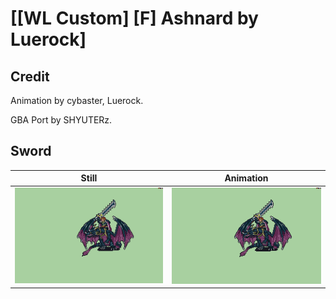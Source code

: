 # [\[WL Custom\] \[F\] Ashnard by Luerock]

## Credit

Animation by cybaster, Luerock.

GBA Port by SHYUTERz.
	
## Sword

| Still | Animation |
| :---: | :-------: |
| ![Sword still](./Sword_000.png) | ![Sword animation](./Sword.gif) |
